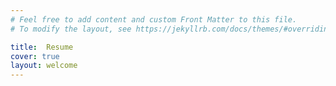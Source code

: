 ```yaml
---
# Feel free to add content and custom Front Matter to this file.
# To modify the layout, see https://jekyllrb.com/docs/themes/#overriding-theme-defaults

title:  Resume
cover: true
layout: welcome
---
```

